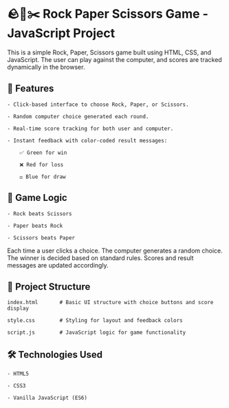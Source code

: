 # **🪨📄✂️ Rock Paper Scissors Game - JavaScript Project**

This is a simple Rock, Paper, Scissors game built using HTML, CSS, and JavaScript. The user can play against the computer, and scores are tracked dynamically in the browser.


## **🚀 Features**

    - Click-based interface to choose Rock, Paper, or Scissors.

    - Random computer choice generated each round.

    - Real-time score tracking for both user and computer.

    - Instant feedback with color-coded result messages:

        ✅ Green for win

        ❌ Red for loss

        ⚖️ Blue for draw

## **🧠 Game Logic**

    - Rock beats Scissors

    - Paper beats Rock

    - Scissors beats Paper


Each time a user clicks a choice. The computer generates a random choice. The winner is decided based on standard rules. Scores and result messages are updated accordingly.


## **📁 Project Structure**

    index.html       # Basic UI structure with choice buttons and score display

    style.css        # Styling for layout and feedback colors

    script.js        # JavaScript logic for game functionality


## **🛠️ Technologies Used**

    - HTML5

    - CSS3

    - Vanilla JavaScript (ES6)
